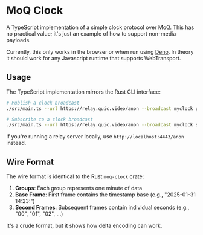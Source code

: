 # MoQ Clock

A TypeScript implementation of a simple clock protocol over MoQ.
This has no practical value; it's just an example of how to support non-media payloads.

Currently, this only works in the browser or when run using [Deno](https://deno.land).
In theory it should work for any Javascript runtime that supports WebTransport.

## Usage

The TypeScript implementation mirrors the Rust CLI interface:

```bash
# Publish a clock broadcast
./src/main.ts --url https://relay.quic.video/anon --broadcast myclock publish

# Subscribe to a clock broadcast
./src/main.ts --url https://relay.quic.video/anon --broadcast myclock subscribe
```

If you're running a relay server locally, use `http://localhost:4443/anon` instead.

## Wire Format

The wire format is identical to the Rust `moq-clock` crate:

1. **Groups**: Each group represents one minute of data
2. **Base Frame**: First frame contains the timestamp base (e.g., "2025-01-31 14:23:")
3. **Second Frames**: Subsequent frames contain individual seconds (e.g., "00", "01", "02", ...)

It's a crude format, but it shows how delta encoding can work.

